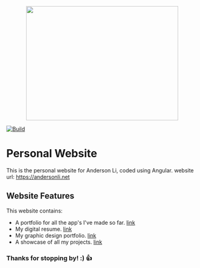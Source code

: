 <p align="center">
  <img width="400" height="300" src="https://andersonli.net/assets/images/resume/newlogo2024.png">
</p>

[![Build](https://github.com/ljw980105/jingweili.me/workflows/Build/badge.svg)](https://github.com/ljw980105/jingweili.me/actions)

# Personal Website

This is the personal website for Anderson Li, coded using Angular. website url: https://andersonli.net

## Website Features

This website contains:

* A portfolio for all the app's I've made so far. [link](https://andersonli.net/apps) 
* My digital resume. [link](https://andersonli.net/resume)   
* My graphic design portfolio. [link](https://andersonli.net/graphic-design)   
* A showcase of all my projects. [link](https://andersonli.net/projects) 

### Thanks for stopping by! :) :+1:
